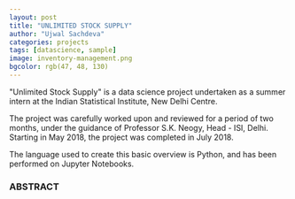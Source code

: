 ```yaml
---
layout: post
title: "UNLIMITED STOCK SUPPLY"
author: "Ujwal Sachdeva"
categories: projects
tags: [datascience, sample]
image: inventory-management.png
bgcolor: rgb(47, 48, 130)
---
```


"Unlimited Stock Supply" is a data science project undertaken as a summer intern at the Indian Statistical Institute, New Delhi Centre.

The project was carefully worked upon and reviewed for a period of two months, under the guidance of Professor S.K. Neogy, Head - ISI, Delhi. Starting in May 2018, the project was completed in July 2018.

The language used to create this basic overview is Python, and has been performed on Jupyter Notebooks. 

### ABSTRACT

